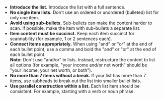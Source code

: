 * **Introduce the list.** Introduce the list with a full sentence.
* **No single item lists.** Don't use an ordered or unordered (bulleted) list for only one item.
* **Avoid using sub-bullets.** Sub-bullets can make the content harder to scan. If possible, make the item with sub-bullets a separate list.
* **Item content must be succinct.** Keep each item succinct for scannability (for example, 1 or 2 sentences each).  
* **Connect items appropriately.** When using "and" or "or" at the end of each bullet point, use a comma and bold the "and" or "or" at the end of each bullet point.<br>
  **Note:** Don't use "and/or" in lists. Instead, restructure the content to list all options (for example, "your income and/or net worth" should be "your income, your net worth, or both").
* **No more than 7 items without a break.** If your list has more than 7 items, use subheads to break out the list into smaller bullet lists.
* **Use parallel construction within a list.** Each list item should be consistent. For example, starting with a verb or noun phrase.
